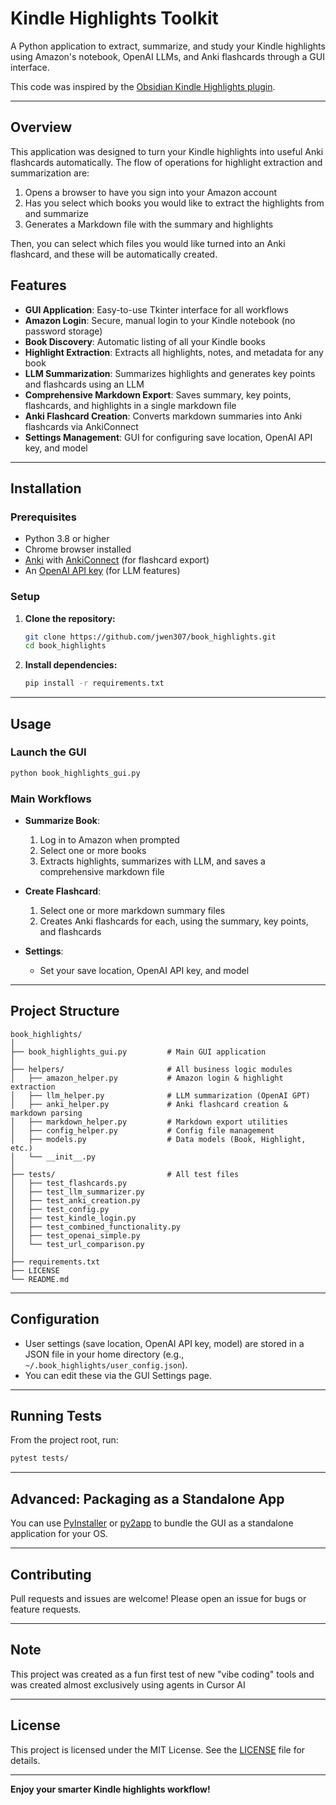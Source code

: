 # Kindle Highlights Toolkit

A Python application to extract, summarize, and study your Kindle highlights using Amazon's notebook, OpenAI LLMs, and Anki flashcards through a GUI interface.

This code was inspired by the [Obsidian Kindle Highlights plugin](https://github.com/hadynz/obsidian-kindle-plugin/tree/master).

---

## Overview
This application was designed to turn your Kindle highlights into useful Anki flashcards automatically. The flow of operations for highlight extraction and summarization are:

1. Opens a browser to have you sign into your Amazon account
2. Has you select which books you would like to extract the highlights from and summarize
3. Generates a Markdown file with the summary and highlights

Then, you can select which files you would like turned into an Anki flashcard, and these will be automatically created.


## Features

- **GUI Application**: Easy-to-use Tkinter interface for all workflows
- **Amazon Login**: Secure, manual login to your Kindle notebook (no password storage)
- **Book Discovery**: Automatic listing of all your Kindle books
- **Highlight Extraction**: Extracts all highlights, notes, and metadata for any book
- **LLM Summarization**: Summarizes highlights and generates key points and flashcards using an LLM
- **Comprehensive Markdown Export**: Saves summary, key points, flashcards, and highlights in a single markdown file
- **Anki Flashcard Creation**: Converts markdown summaries into Anki flashcards via AnkiConnect
- **Settings Management**: GUI for configuring save location, OpenAI API key, and model

---

## Installation

### Prerequisites

- Python 3.8 or higher
- Chrome browser installed
- [Anki](https://apps.ankiweb.net/) with [AnkiConnect](https://foosoft.net/projects/anki-connect/) (for flashcard export)
- An [OpenAI API key](https://platform.openai.com/account/api-keys) (for LLM features)

### Setup

1. **Clone the repository:**
   ```bash
   git clone https://github.com/jwen307/book_highlights.git
   cd book_highlights
   ```

2. **Install dependencies:**
   ```bash
   pip install -r requirements.txt
   ```

---

## Usage

### Launch the GUI

```bash
python book_highlights_gui.py
```

### Main Workflows

- **Summarize Book**:  
  1. Log in to Amazon when prompted  
  2. Select one or more books  
  3. Extracts highlights, summarizes with LLM, and saves a comprehensive markdown file

- **Create Flashcard**:  
  1. Select one or more markdown summary files  
  2. Creates Anki flashcards for each, using the summary, key points, and flashcards

- **Settings**:  
  - Set your save location, OpenAI API key, and model

---

## Project Structure

```
book_highlights/
│
├── book_highlights_gui.py         # Main GUI application
│
├── helpers/                       # All business logic modules
│   ├── amazon_helper.py           # Amazon login & highlight extraction
│   ├── llm_helper.py              # LLM summarization (OpenAI GPT)
│   ├── anki_helper.py             # Anki flashcard creation & markdown parsing
│   ├── markdown_helper.py         # Markdown export utilities
│   ├── config_helper.py           # Config file management
│   ├── models.py                  # Data models (Book, Highlight, etc.)
│   └── __init__.py
│
├── tests/                         # All test files
│   ├── test_flashcards.py
│   ├── test_llm_summarizer.py
│   ├── test_anki_creation.py
│   ├── test_config.py
│   ├── test_kindle_login.py
│   ├── test_combined_functionality.py
│   ├── test_openai_simple.py
│   └── test_url_comparison.py
│
├── requirements.txt
├── LICENSE
└── README.md
```

---

## Configuration

- User settings (save location, OpenAI API key, model) are stored in a JSON file in your home directory (e.g., `~/.book_highlights/user_config.json`).
- You can edit these via the GUI Settings page.

---

## Running Tests

From the project root, run:

```bash
pytest tests/
```

---

## Advanced: Packaging as a Standalone App

You can use [PyInstaller](https://pyinstaller.org/) or [py2app](https://py2app.readthedocs.io/en/latest/) to bundle the GUI as a standalone application for your OS.


---

## Contributing

Pull requests and issues are welcome! Please open an issue for bugs or feature requests.

---

## Note

This project was created as a fun first test of new "vibe coding" tools and was created almost exclusively  using agents in Cursor AI

---

## License

This project is licensed under the MIT License. See the [LICENSE](LICENSE) file for details.

---

**Enjoy your smarter Kindle highlights workflow!** 